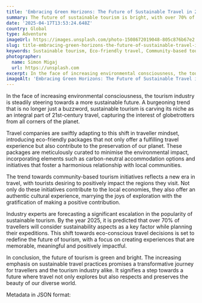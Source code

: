 ```yaml
---
title: 'Embracing Green Horizons: The Future of Sustainable Travel in 2025'
summary: The future of sustainable tourism is bright, with over 70% of travellers predicted to consider sustainability factors by 2025. This emerging trend is paving the way for eco-friendly packages and community-based tourism initiatives.
date: '2025-04-17T13:53:24.648Z'
country: Global
type: Adventure
imageUrl: https://images.unsplash.com/photo-1508672019048-805c876b67e2
slug: title-embracing-green-horizons-the-future-of-sustainable-travel-in-2025
keywords: Sustainable tourism, Eco-friendly travel, Community-based tourism, Carbon-neutral accommodations, Travel trends, International, Worldwide, Global destinations, World travel, Destinations, Places to visit, Travel guide, Vacation spots, Best places, Hidden gems
photographer:
  name: Simon Migaj
  url: https://unsplash.com
excerpt: In the face of increasing environmental consciousness, the tourism industry is steadily steering towards a more sustainable future. A burgeoning...
imageAlt: 'Embracing Green Horizons: The Future of Sustainable Travel in 2025 - Adventure Guide | Photo by Simon Migaj'
---
```


In the face of increasing environmental consciousness, the tourism industry is steadily steering towards a more sustainable future. A burgeoning trend that is no longer just a buzzword, sustainable tourism is carving its niche as an integral part of 21st-century travel, capturing the interest of globetrotters from all corners of the planet.

Travel companies are swiftly adapting to this shift in traveller mindset, introducing eco-friendly packages that not only offer a fulfilling travel experience but also contribute to the preservation of our planet. These packages are meticulously curated to minimise the environmental impact, incorporating elements such as carbon-neutral accommodation options and initiatives that foster a harmonious relationship with local communities. 

The trend towards community-based tourism initiatives reflects a new era in travel, with tourists desiring to positively impact the regions they visit. Not only do these initiatives contribute to the local economies, they also offer an authentic cultural experience, marrying the joys of exploration with the gratification of making a positive contribution.

Industry experts are forecasting a significant escalation in the popularity of sustainable tourism. By the year 2025, it is predicted that over 70% of travellers will consider sustainability aspects as a key factor while planning their expeditions. This shift towards eco-conscious travel decisions is set to redefine the future of tourism, with a focus on creating experiences that are memorable, meaningful and positively impactful.

In conclusion, the future of tourism is green and bright. The increasing emphasis on sustainable travel practices promises a transformative journey for travellers and the tourism industry alike. It signifies a step towards a future where travel not only explores but also respects and preserves the beauty of our diverse world.

Metadata in JSON format:
